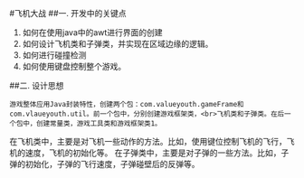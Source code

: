 #飞机大战
##一. 开发中的关键点

1. 	如何在使用java中的awt进行界面的创建<br>
2.	如何设计飞机类和子弹类，并实现在区域边缘的逻辑。<br>
3.	如何进行碰撞检测<br>
4.	如何使用键盘控制整个游戏。

##二. 设计思想

	游戏整体应用Java封装特性，创建两个包：com.valueyouth.gameFrame和com.vlaueyouth.util。前一个包中，分别创建游戏框架类，<br>飞机类和子弹类。在后一个包中，创建常量类，游戏工具类和游戏框架类1。
在飞机类中，主要是对飞机一些动作的方法。比如，使用键位控制飞机的飞行，飞机的速度，飞机的初始化等。
在子弹类中，主要是对子弹的一些方法。比如，子弹的初始化，子弹的飞行速度，子弹碰壁后的反弹等。

